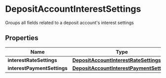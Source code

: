 

# DepositAccountInterestSettings

Groups all fields related to a deposit account's interest settings
## Properties

Name | Type | Description | Notes
------------ | ------------- | ------------- | -------------
**interestRateSettings** | [**DepositAccountInterestRateSettings**](DepositAccountInterestRateSettings.md) |  |  [optional]
**interestPaymentSettings** | [**DepositAccountInterestPaymentSettings**](DepositAccountInterestPaymentSettings.md) |  |  [optional]




